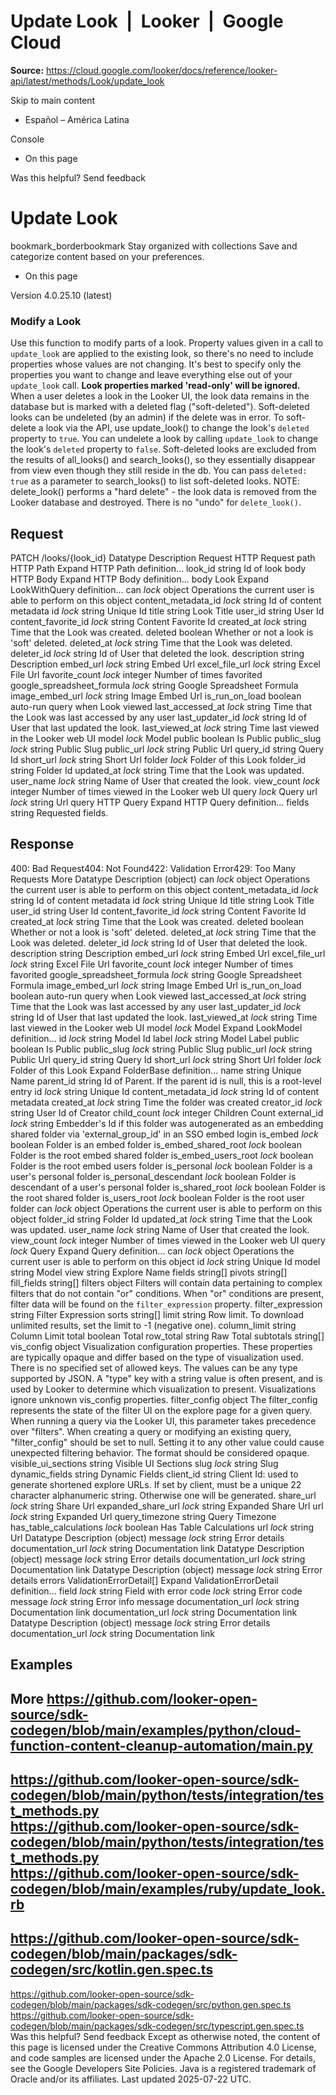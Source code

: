 # Update Look  |  Looker  |  Google Cloud

**Source:** https://cloud.google.com/looker/docs/reference/looker-api/latest/methods/Look/update_look

Skip to main content 


  * Español – América Latina

Console 
  * On this page




Was this helpful?
Send feedback 
#  Update Look
bookmark_borderbookmark Stay organized with collections  Save and categorize content based on your preferences.
  * On this page


Version 4.0.25.10 (latest) 
### Modify a Look
Use this function to modify parts of a look. Property values given in a call to `update_look` are applied to the existing look, so there's no need to include properties whose values are not changing. It's best to specify only the properties you want to change and leave everything else out of your `update_look` call. **Look properties marked 'read-only' will be ignored.**
When a user deletes a look in the Looker UI, the look data remains in the database but is marked with a deleted flag ("soft-deleted"). Soft-deleted looks can be undeleted (by an admin) if the delete was in error.
To soft-delete a look via the API, use update_look() to change the look's `deleted` property to `true`. You can undelete a look by calling `update_look` to change the look's `deleted` property to `false`.
Soft-deleted looks are excluded from the results of all_looks() and search_looks(), so they essentially disappear from view even though they still reside in the db. You can pass `deleted: true` as a parameter to search_looks() to list soft-deleted looks.
NOTE: delete_look() performs a "hard delete" - the look data is removed from the Looker database and destroyed. There is no "undo" for `delete_look()`.
## Request
PATCH /looks/{look_id} 
Datatype
Description
Request
HTTP Request 
path
HTTP Path 
Expand HTTP Path definition... 
look_id
string 
Id of look
body
HTTP Body 
Expand HTTP Body definition... 
body
Look
Expand LookWithQuery definition... 
can
_lock_
object 
Operations the current user is able to perform on this object
content_metadata_id
_lock_
string 
Id of content metadata
id
_lock_
string 
Unique Id
title
string 
Look Title
user_id
string 
User Id
content_favorite_id
_lock_
string 
Content Favorite Id
created_at
_lock_
string 
Time that the Look was created.
deleted
boolean 
Whether or not a look is 'soft' deleted.
deleted_at
_lock_
string 
Time that the Look was deleted.
deleter_id
_lock_
string 
Id of User that deleted the look.
description
string 
Description
embed_url
_lock_
string 
Embed Url
excel_file_url
_lock_
string 
Excel File Url
favorite_count
_lock_
integer 
Number of times favorited
google_spreadsheet_formula
_lock_
string 
Google Spreadsheet Formula
image_embed_url
_lock_
string 
Image Embed Url
is_run_on_load
boolean 
auto-run query when Look viewed
last_accessed_at
_lock_
string 
Time that the Look was last accessed by any user
last_updater_id
_lock_
string 
Id of User that last updated the look.
last_viewed_at
_lock_
string 
Time last viewed in the Looker web UI
model
_lock_
Model
public
boolean 
Is Public
public_slug
_lock_
string 
Public Slug
public_url
_lock_
string 
Public Url
query_id
string 
Query Id
short_url
_lock_
string 
Short Url
folder
_lock_
Folder of this Look
folder_id
string 
Folder Id
updated_at
_lock_
string 
Time that the Look was updated.
user_name
_lock_
string 
Name of User that created the look.
view_count
_lock_
integer 
Number of times viewed in the Looker web UI
query
_lock_
Query
url
_lock_
string 
Url
query
HTTP Query 
Expand HTTP Query definition... 
fields
string 
Requested fields.
## Response
400: Bad Request404: Not Found422: Validation Error429: Too Many Requests More
Datatype
Description
(object)
can
_lock_
object 
Operations the current user is able to perform on this object
content_metadata_id
_lock_
string 
Id of content metadata
id
_lock_
string 
Unique Id
title
string 
Look Title
user_id
string 
User Id
content_favorite_id
_lock_
string 
Content Favorite Id
created_at
_lock_
string 
Time that the Look was created.
deleted
boolean 
Whether or not a look is 'soft' deleted.
deleted_at
_lock_
string 
Time that the Look was deleted.
deleter_id
_lock_
string 
Id of User that deleted the look.
description
string 
Description
embed_url
_lock_
string 
Embed Url
excel_file_url
_lock_
string 
Excel File Url
favorite_count
_lock_
integer 
Number of times favorited
google_spreadsheet_formula
_lock_
string 
Google Spreadsheet Formula
image_embed_url
_lock_
string 
Image Embed Url
is_run_on_load
boolean 
auto-run query when Look viewed
last_accessed_at
_lock_
string 
Time that the Look was last accessed by any user
last_updater_id
_lock_
string 
Id of User that last updated the look.
last_viewed_at
_lock_
string 
Time last viewed in the Looker web UI
model
_lock_
Model
Expand LookModel definition... 
id
_lock_
string 
Model Id
label
_lock_
string 
Model Label
public
boolean 
Is Public
public_slug
_lock_
string 
Public Slug
public_url
_lock_
string 
Public Url
query_id
string 
Query Id
short_url
_lock_
string 
Short Url
folder
_lock_
Folder of this Look
Expand FolderBase definition... 
name
string 
Unique Name
parent_id
string 
Id of Parent. If the parent id is null, this is a root-level entry
id
_lock_
string 
Unique Id
content_metadata_id
_lock_
string 
Id of content metadata
created_at
_lock_
string 
Time the folder was created
creator_id
_lock_
string 
User Id of Creator
child_count
_lock_
integer 
Children Count
external_id
_lock_
string 
Embedder's Id if this folder was autogenerated as an embedding shared folder via 'external_group_id' in an SSO embed login
is_embed
_lock_
boolean 
Folder is an embed folder
is_embed_shared_root
_lock_
boolean 
Folder is the root embed shared folder
is_embed_users_root
_lock_
boolean 
Folder is the root embed users folder
is_personal
_lock_
boolean 
Folder is a user's personal folder
is_personal_descendant
_lock_
boolean 
Folder is descendant of a user's personal folder
is_shared_root
_lock_
boolean 
Folder is the root shared folder
is_users_root
_lock_
boolean 
Folder is the root user folder
can
_lock_
object 
Operations the current user is able to perform on this object
folder_id
string 
Folder Id
updated_at
_lock_
string 
Time that the Look was updated.
user_name
_lock_
string 
Name of User that created the look.
view_count
_lock_
integer 
Number of times viewed in the Looker web UI
query
_lock_
Query
Expand Query definition... 
can
_lock_
object 
Operations the current user is able to perform on this object
id
_lock_
string 
Unique Id
model
string 
Model
view
string 
Explore Name
fields
string[] 
pivots
string[] 
fill_fields
string[] 
filters
object 
Filters will contain data pertaining to complex filters that do not contain "or" conditions. When "or" conditions are present, filter data will be found on the `filter_expression` property.
filter_expression
string 
Filter Expression
sorts
string[] 
limit
string 
Row limit. To download unlimited results, set the limit to -1 (negative one).
column_limit
string 
Column Limit
total
boolean 
Total
row_total
string 
Raw Total
subtotals
string[] 
vis_config
object 
Visualization configuration properties. These properties are typically opaque and differ based on the type of visualization used. There is no specified set of allowed keys. The values can be any type supported by JSON. A "type" key with a string value is often present, and is used by Looker to determine which visualization to present. Visualizations ignore unknown vis_config properties.
filter_config
object 
The filter_config represents the state of the filter UI on the explore page for a given query. When running a query via the Looker UI, this parameter takes precedence over "filters". When creating a query or modifying an existing query, "filter_config" should be set to null. Setting it to any other value could cause unexpected filtering behavior. The format should be considered opaque.
visible_ui_sections
string 
Visible UI Sections
slug
_lock_
string 
Slug
dynamic_fields
string 
Dynamic Fields
client_id
string 
Client Id: used to generate shortened explore URLs. If set by client, must be a unique 22 character alphanumeric string. Otherwise one will be generated.
share_url
_lock_
string 
Share Url
expanded_share_url
_lock_
string 
Expanded Share Url
url
_lock_
string 
Expanded Url
query_timezone
string 
Query Timezone
has_table_calculations
_lock_
boolean 
Has Table Calculations
url
_lock_
string 
Url
Datatype
Description
(object)
message
_lock_
string 
Error details
documentation_url
_lock_
string 
Documentation link
Datatype
Description
(object)
message
_lock_
string 
Error details
documentation_url
_lock_
string 
Documentation link
Datatype
Description
(object)
message
_lock_
string 
Error details
errors
ValidationErrorDetail[] 
Expand ValidationErrorDetail definition... 
field
_lock_
string 
Field with error
code
_lock_
string 
Error code
message
_lock_
string 
Error info message
documentation_url
_lock_
string 
Documentation link
documentation_url
_lock_
string 
Documentation link
Datatype
Description
(object)
message
_lock_
string 
Error details
documentation_url
_lock_
string 
Documentation link
## Examples
More
https://github.com/looker-open-source/sdk-codegen/blob/main/examples/python/cloud-function-content-cleanup-automation/main.py   
---  
https://github.com/looker-open-source/sdk-codegen/blob/main/python/tests/integration/test_methods.py   
https://github.com/looker-open-source/sdk-codegen/blob/main/python/tests/integration/test_methods.py   
https://github.com/looker-open-source/sdk-codegen/blob/main/examples/ruby/update_look.rb   
---  
https://github.com/looker-open-source/sdk-codegen/blob/main/packages/sdk-codegen/src/kotlin.gen.spec.ts   
---  
https://github.com/looker-open-source/sdk-codegen/blob/main/packages/sdk-codegen/src/python.gen.spec.ts   
https://github.com/looker-open-source/sdk-codegen/blob/main/packages/sdk-codegen/src/typescript.gen.spec.ts   
Was this helpful?
Send feedback 
Except as otherwise noted, the content of this page is licensed under the Creative Commons Attribution 4.0 License, and code samples are licensed under the Apache 2.0 License. For details, see the Google Developers Site Policies. Java is a registered trademark of Oracle and/or its affiliates.
Last updated 2025-07-22 UTC.


